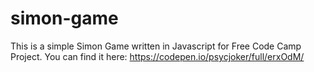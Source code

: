 # simon-game
This is a simple Simon Game written in Javascript for Free Code Camp Project.
You can find it here: https://codepen.io/psycjoker/full/erxOdM/
